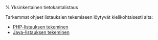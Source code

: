 % Yksinkertainen tietokantalistaus
<!-- order: 5 -->

Tarkemmat ohjeet listauksien tekemiseen löytyvät kielikohtaisesti alta:

* [PHP-listauksen tekeminen](php.html)
* [Java-listauksen tekeminen](java.html)
